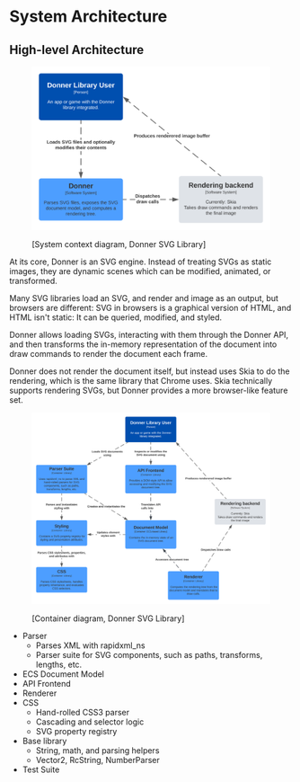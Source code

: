 # System Architecture

## High-level Architecture

<figure>

![System context diagram, Donner SVG Library](/docs/img/Donner%20-%20System%20Context.svg)
<figcaption>[System context diagram, Donner SVG Library]</figcaption>
</figure>

At its core, Donner is an SVG engine. Instead of treating SVGs as static images, they are dynamic scenes which can be modified, animated, or transformed.

Many SVG libraries load an SVG, and render and image as an output, but browsers are different: SVG in browsers is a graphical version of HTML, and HTML isn't static: It can be queried, modified, and styled.

Donner allows loading SVGs, interacting with them through the Donner API, and then transforms the in-memory representation of the document into draw commands to render the document each frame.

Donner does not render the document itself, but instead uses Skia to do the rendering, which is the same library that Chrome uses. Skia technically supports rendering SVGs, but Donner provides a more browser-like feature set.


<figure>

![Container diagram, Donner SVG Library](/docs/img/Donner%20-%20Container.svg)
<figcaption>[Container diagram, Donner SVG Library]</figcaption>
</figure>

- Parser
  - Parses XML with rapidxml_ns
  - Parser suite for SVG components, such as paths, transforms, lengths, etc.
- ECS Document Model
- API Frontend
- Renderer
- CSS
  - Hand-rolled CSS3 parser
  - Cascading and selector logic
  - SVG property registry
- Base library
  - String, math, and parsing helpers
  - Vector2, RcString, NumberParser
- Test Suite
